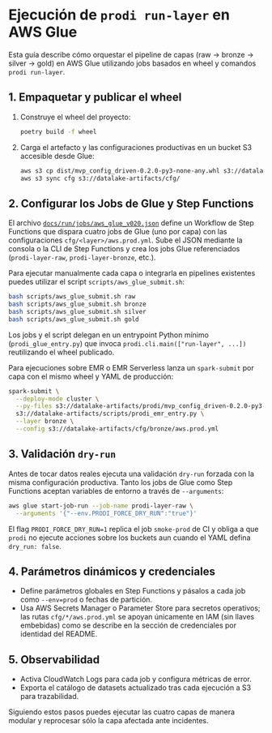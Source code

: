 # Ejecución de `prodi run-layer` en AWS Glue

Esta guía describe cómo orquestar el pipeline de capas (raw → bronze → silver →
gold) en AWS Glue utilizando jobs basados en wheel y comandos `prodi run-layer`.

## 1. Empaquetar y publicar el wheel

1. Construye el wheel del proyecto:
   ```bash
   poetry build -f wheel
   ```
2. Carga el artefacto y las configuraciones productivas en un bucket S3 accesible
   desde Glue:
   ```bash
   aws s3 cp dist/mvp_config_driven-0.2.0-py3-none-any.whl s3://datalake-artifacts/prodi/
   aws s3 sync cfg s3://datalake-artifacts/cfg/
   ```

## 2. Configurar los Jobs de Glue y Step Functions

El archivo [`docs/run/jobs/aws_glue_v020.json`](jobs/aws_glue_v020.json) define un
Workflow de Step Functions que dispara cuatro jobs de Glue (uno por capa) con las
configuraciones `cfg/<layer>/aws.prod.yml`. Sube el JSON mediante la consola o la
CLI de Step Functions y crea los jobs Glue referenciados (`prodi-layer-raw`,
`prodi-layer-bronze`, etc.).

Para ejecutar manualmente cada capa o integrarla en pipelines existentes puedes
utilizar el script `scripts/aws_glue_submit.sh`:

```bash
bash scripts/aws_glue_submit.sh raw
bash scripts/aws_glue_submit.sh bronze
bash scripts/aws_glue_submit.sh silver
bash scripts/aws_glue_submit.sh gold
```

Los jobs y el script delegan en un entrypoint Python mínimo (`prodi_glue_entry.py`)
que invoca `prodi.cli.main(["run-layer", ...])` reutilizando el wheel publicado.

Para ejecuciones sobre EMR o EMR Serverless lanza un `spark-submit` por capa con
el mismo wheel y YAML de producción:

```bash
spark-submit \
  --deploy-mode cluster \
  --py-files s3://datalake-artifacts/prodi/mvp_config_driven-0.2.0-py3-none-any.whl \
  s3://datalake-artifacts/scripts/prodi_emr_entry.py \
  --layer bronze \
  --config s3://datalake-artifacts/cfg/bronze/aws.prod.yml
```

## 3. Validación `dry-run`

Antes de tocar datos reales ejecuta una validación `dry-run` forzada con la misma
configuración productiva. Tanto los jobs de Glue como Step Functions aceptan
variables de entorno a través de `--arguments`:

```bash
aws glue start-job-run --job-name prodi-layer-raw \
  --arguments '{"--env.PRODI_FORCE_DRY_RUN":"true"}'
```

El flag `PRODI_FORCE_DRY_RUN=1` replica el job `smoke-prod` de CI y obliga a que
`prodi` no ejecute acciones sobre los buckets aun cuando el YAML defina
`dry_run: false`.

## 4. Parámetros dinámicos y credenciales

* Define parámetros globales en Step Functions y pásalos a cada job como
  `--env=prod` o fechas de partición.
* Usa AWS Secrets Manager o Parameter Store para secretos operativos; las rutas
  `cfg/*/aws.prod.yml` se apoyan únicamente en IAM (sin llaves embebidas) como se
  describe en la sección de credenciales por identidad del README.

## 5. Observabilidad

* Activa CloudWatch Logs para cada job y configura métricas de error.
* Exporta el catálogo de datasets actualizado tras cada ejecución a S3 para
  trazabilidad.

Siguiendo estos pasos puedes ejecutar las cuatro capas de manera modular y
reprocesar sólo la capa afectada ante incidentes.
